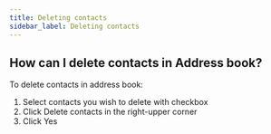 ```yaml
---
title: Deleting contacts
sidebar_label: Deleting contacts
---
```


## How can I delete contacts in Address book? 
To delete contacts in address book:
1.	Select contacts you wish to delete with checkbox
2.	Click Delete contacts in the right-upper corner
3.	Click Yes
